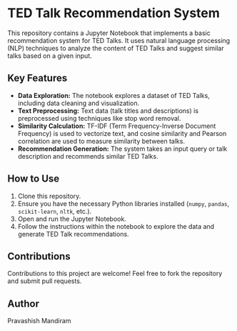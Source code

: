 # TED Talk Recommendation System

This repository contains a Jupyter Notebook that implements a basic recommendation system for TED Talks. It uses natural language processing (NLP) techniques to analyze the content of TED Talks and suggest similar talks based on a given input.

## Key Features

* **Data Exploration:** The notebook explores a dataset of TED Talks, including data cleaning and visualization.
* **Text Preprocessing:** Text data (talk titles and descriptions) is preprocessed using techniques like stop word removal.
* **Similarity Calculation:** TF-IDF (Term Frequency-Inverse Document Frequency) is used to vectorize text, and cosine similarity and Pearson correlation are used to measure similarity between talks.
* **Recommendation Generation:** The system takes an input query or talk description and recommends similar TED Talks.

## How to Use

1.  Clone this repository.
2.  Ensure you have the necessary Python libraries installed (`numpy`, `pandas`, `scikit-learn`, `nltk`, etc.).
3.  Open and run the Jupyter Notebook.
4.  Follow the instructions within the notebook to explore the data and generate TED Talk recommendations.

## Contributions

Contributions to this project are welcome! Feel free to fork the repository and submit pull requests.

## Author

Pravashish Mandiram
